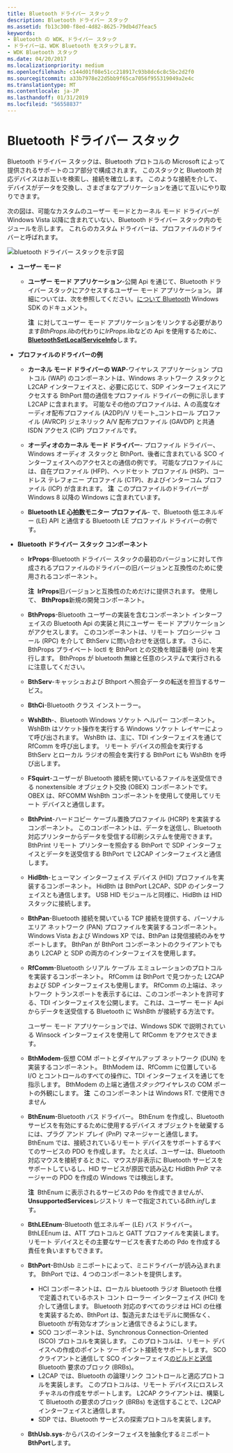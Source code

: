 ```yaml
---
title: Bluetooth ドライバー スタック
description: Bluetooth ドライバー スタック
ms.assetid: fb13c300-f8ed-4d82-8625-79db4d7feac5
keywords:
- Bluetooth の WDK、ドライバー スタック
- ドライバーは、WDK Bluetooth をスタックします。
- WDK Bluetooth スタック
ms.date: 04/20/2017
ms.localizationpriority: medium
ms.openlocfilehash: c144d01f08e51cc218917c93b8dc6c8c5bc2d2f0
ms.sourcegitcommit: a33b7978e22d5bb9f65ca7056f955319049a2e4c
ms.translationtype: MT
ms.contentlocale: ja-JP
ms.lasthandoff: 01/31/2019
ms.locfileid: "56558837"
---
```

# <a name="bluetooth-driver-stack"></a>Bluetooth ドライバー スタック


Bluetooth ドライバー スタックは、Bluetooth プロトコルの Microsoft によって提供されるサポートのコア部分で構成されます。 このスタックと Bluetooth 対応デバイスはお互いを検索し、接続を確立します。 このような接続を介して、デバイスがデータを交換し、さまざまなアプリケーションを通じて互いにやり取りできます。

次の図は、可能なカスタムのユーザー モードとカーネル モード ドライバーが Windows Vista 以降に含まれていない、Bluetooth ドライバー スタック内のモジュールを示します。 これらのカスタム ドライバーは、プロファイルのドライバーと呼ばれます。

![bluetooth ドライバー スタックを示す図](images/bluetooth-architecture.png)

-   **ユーザー モード**
    -   **ユーザー モード アプリケーション**-公開 Api を通じて、Bluetooth ドライバー スタックにアクセスするユーザー モード アプリケーション。 詳細については、次を参照してください。[について Bluetooth](https://go.microsoft.com/fwlink/p/?linkid=50712) Windows SDK のドキュメント。

        **注**  に対してユーザー モード アプリケーションをリンクする必要があります*BthProps.lib*の代わりに*IrProps.lib*などの Api を使用するために、 [ **BluetoothSetLocalServiceInfo**](https://msdn.microsoft.com/library/windows/hardware/ff536580)します。

         

-   **プロファイルのドライバーの例**
    -   **カーネル モード ドライバーの WAP**-ワイヤレス アプリケーション プロトコル (WAP) のコンポーネントは、Windows ネットワーク スタックと L2CAP インターフェイスと、必要に応じて、SDP インターフェイスにアクセスする BthPort 間の通信をプロファイル ドライバーの例に示しますL2CAP に含まれます。 可能なその他のプロファイルは、A の高度なオーディオ配布プロファイル (A2DP)/V リモート_コントロール プロファイル (AVRCP) ジェネリック A/V 配布プロファイル (GAVDP) と共通 ISDN アクセス (CIP) プロファイルです。
    -   **オーディオのカーネル モード ドライバー**- プロファイル ドライバー、Windows オーディオ スタックと BthPort、後者に含まれている SCO インターフェイスへのアクセスとの通信の例です。 可能なプロファイルには、自在プロファイル (HFP)、ヘッドセット プロファイル (HSP)、コードレス テレフォニー プロファイル (CTP)、およびインターコム プロファイル (ICP) が含まれます。
        **注**  このプロファイルのドライバーが Windows 8 以降の Windows に含まれています。

         

    -   **Bluetooth LE 心拍数モニター プロファイル**- で、Bluetooth 低エネルギー (LE) API と通信する Bluetooth LE プロファイル ドライバーの例です。
-   **Bluetooth ドライバー スタック コンポーネント**
    -   **IrProps**-Bluetooth ドライバー スタックの最初のバージョンに対して作成されるプロファイルのドライバーの旧バージョンと互換性のために使用されるコンポーネント。

        **注**  **IrProps**旧バージョンと互換性のためだけに提供されます。 使用して、 **BthProps**新規の開発コンポーネント。

         

    -   **BthProps**-Bluetooth ユーザーの実装を含むコンポーネント インターフェイスの Bluetooth Api の実装と共にユーザー モード アプリケーションがアクセスします。 このコンポーネントは、リモート プロシージャ コール (RPC) を介して BthServ に問い合わせを送信します。 さらに、BthProps プライベート Ioctl を BthPort との交換を暗証番号 (pin) を実行します。 BthProps が bluetooth 無線と任意のシステムで実行されるに注意してください。
    -   **BthServ**-キャッシュおよび Bthport へ照会データの転送を担当するサービス。
    -   **BthCi**-Bluetooth クラス インストーラー。
    -   **WshBth**-、Bluetooth Windows ソケット ヘルパー コンポーネント。 WshBth はソケット操作を実行する Windows ソケット レイヤーによって呼び出されます。 WshBth は、主に、TDI インターフェイスを通じて RfComm を呼び出します。 リモート デバイスの照会を実行する BthServ とローカル ラジオの照会を実行する BthPort にも WshBth を呼び出します。
    -   **FSquirt**-ユーザーが Bluetooth 接続を開いているファイルを送受信できる nonextensible オブジェクト交換 (OBEX) コンポーネントです。 OBEX は、RFCOMM WshBth コンポーネントを使用して使用してリモート デバイスと通信します。
    -   **BthPrint**-ハードコピー ケーブル置換プロファイル (HCRP) を実装するコンポーネント。 このコンポーネントは、データを送信し、Bluetooth 対応プリンターからデータを受信する印刷システムを使用できます。 BthPrint リモート プリンターを照会する BthPort で SDP インターフェイスとデータを送受信する BthPort で L2CAP インターフェイスと通信します。
    -   **HidBth**-ヒューマン インターフェイス デバイス (HID) プロファイルを実装するコンポーネント。 HidBth は BthPort L2CAP、SDP のインターフェイスとも通信します。 USB HID モジュールと同様に、HidBth は HID スタックに接続します。
    -   **BthPan**-Bluetooth 接続を開いている TCP 接続を提供する、パーソナル エリア ネットワーク (PAN) プロファイルを実装するコンポーネント。 Windows Vista および Windows XP では、BthPan は発信接続のみをサポートします。 BthPan が BthPort コンポーネントのクライアントでもあり L2CAP と SDP の両方のインターフェイスを使用します。
    -   **RfComm**-Bluetooth シリアル ケーブル エミュレーションのプロトコルを実装するコンポーネント。 RfComm は BthPort で見つかった L2CAP および SDP インターフェイスも使用します。 RfComm の上端は、ネットワーク トランスポートを表示するには、このコンポーネントを許可する、TDI インターフェイスを公開します。 これは、ユーザー モード Api からデータを送受信する Bluetooth に WshBth が接続する方法です。

        ユーザー モード アプリケーションでは、Windows SDK で説明されている Winsock インターフェイスを使用して RfComm をアクセスできます。

    -   **BthModem**-仮想 COM ポートとダイヤルアップ ネットワーク (DUN) を実装するコンポーネント。 BthModem は、RfComm に位置している I/O とコントロールのすべての操作に、TDI インターフェイスを通じてを指示します。 BthModem の上端と通信*スタック*ワイヤレスの COM ポートの外観にします。
        **注**  このコンポーネントは Windows RT. で使用できません

         

    -   **BthEnum**-Bluetooth バス ドライバー。 BthEnum を作成し、Bluetooth サービスを有効にするために使用するデバイス オブジェクトを破棄するには、プラグ アンド プレイ (PnP) マネージャーと通信します。 BthEnum では、接続されているリモート デバイスをサポートするすべてのサービスの PDO を作成します。 たとえば、ユーザーは、Bluetooth 対応マウスを接続するときに、マウスが非表示に Bluetooth サービスをサポートしているし、HID サービスが原因で読み込む HidBth PnP マネージャーの PDO を作成の Windows では検出します。

        **注**  BthEnum に表示されるサービスの Pdo を作成できませんが、 **UnsupportedServices**レジストリ キーで指定されている*Bth.inf*します。

         

    -   **BthLEEnum**-Bluetooth 低エネルギー (LE) バス ドライバー。 BthLEEnum は、ATT プロトコルと GATT プロファイルを実装します。 リモート デバイスとその主要なサービスを表すための Pdo を作成する責任を負いますもできます。

    -   **BthPort**-BthUsb ミニポートによって、ミニドライバーが読み込まれます。 BthPort では、4 つのコンポーネントを提供します。
        -   HCI コンポーネントは、ローカル bluetooth ラジオ Bluetooth 仕様で定義されているホスト コント ローラー インターフェイス (HCI) を介して通信します。 Bluetooth 対応のすべてのラジオは HCI の仕様を実装するため、BthPort は、製造元またはモデルに関係なく、Bluetooth が有効なオプションと通信できるようにします。
        -   SCO コンポーネントは、Synchronous Connection-Oriented (SCO) プロトコルを実装します。 このプロトコルは、リモート デバイスへの作成のポイント ツー ポイント接続をサポートします。 SCO クライアントと通信して SCO インターフェイス[のビルドと送信](building-and-sending-a-brb.md)Bluetooth 要求のブロック (BRBs)。
        -   L2CAP では、Bluetooth の論理リンク コントロールと適応プロトコルを実装します。 このプロトコルは、リモート デバイスにロスレス チャネルの作成をサポートします。 L2CAP クライアントは、構築して Bluetooth の要求のブロック (BRBs) を送信することで、L2CAP インターフェイスと通信します。
        -   SDP では、Bluetooth サービスの探索プロトコルを実装します。
    -   **BthUsb.sys**-からバスのインターフェイスを抽象化するミニポート**BthPort**します。

 

 





